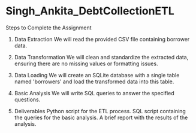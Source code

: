 # Singh_Ankita_DebtCollectionETL
Steps to Complete the Assignment
1. Data Extraction
We will read the provided CSV file containing borrower data.

2. Data Transformation
We will clean and standardize the extracted data, ensuring there are no missing values or formatting issues.

3. Data Loading
We will create an SQLite database with a single table named 'borrowers' and load the transformed data into this table.

4. Basic Analysis
We will write SQL queries to answer the specified questions.

5. Deliverables
Python script for the ETL process.
SQL script containing the queries for the basic analysis.
A brief report with the results of the analysis.
